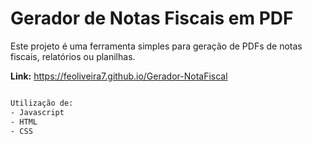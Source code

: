 # Gerador de Notas Fiscais em PDF


Este projeto é uma ferramenta simples para geração de PDFs de notas fiscais, relatórios ou planilhas.

**Link:** https://feoliveira7.github.io/Gerador-NotaFiscal
```bash

Utilização de:
- Javascript
- HTML
- CSS

